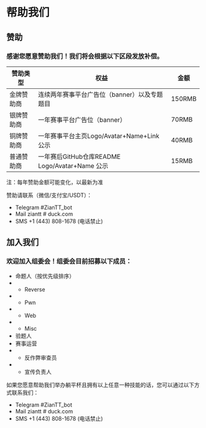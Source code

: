 # 帮助我们

## 赞助
### 感谢您愿意赞助我们！我们将会根据以下区段发放补偿。

| 赞助类型 | 权益 | 金额 |
| --- | --- | --- |
| 金牌赞助商 | 连续两年赛事平台广告位（banner）以及专题题目 | 150RMB |
| 银牌赞助商 | 一年赛事平台广告位（banner） | 70RMB |
| 铜牌赞助商 | 一年赛事平台主页Logo/Avatar+Name+Link 公示 | 40RMB |
| 普通赞助商 | 一年赛后GitHub仓库README Logo/Avatar+Name 公示 | 15RMB |

注：每年赞助金额可能变化，以最新为准

赞助请联系（微信/支付宝/USDT）：

- Telegram #ZianTT_bot
- Mail ziantt # duck.com
- SMS +1 (443) 808-1678 (电话禁止)

## 加入我们
### 欢迎加入组委会！组委会目前招募以下成员：

- 命题人（按优先级排序）
- - Reverse
- - Pwn
- - Web
- - Misc
- 验题人
- 赛事运营
- - 反作弊审查员
- - 宣传负责人

如果您愿意帮助我们举办躺平杯且拥有以上任意一种技能的话，您可以通过以下方式联系我们：

- Telegram #ZianTT_bot
- Mail ziantt # duck.com
- SMS +1 (443) 808-1678 (电话禁止)
